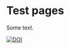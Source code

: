# Test pages

Some text.


[![DOI](https://zenodo.org/badge/110737520.svg)](https://zenodo.org/badge/latestdoi/110737520)

